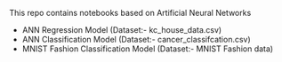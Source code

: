 This repo contains notebooks based on Artificial Neural Networks

* ANN Regression Model (Dataset:- kc_house_data.csv)
* ANN Classification Model (Dataset:- cancer_classifcation.csv)
* MNIST Fashion Classification Model (Dataset:- MNIST Fashion data)

